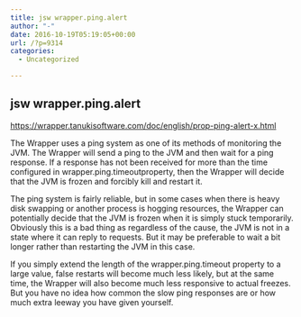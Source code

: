 ```yaml
---
title: jsw wrapper.ping.alert
author: "-"
date: 2016-10-19T05:19:05+00:00
url: /?p=9314
categories:
  - Uncategorized

---
```

## jsw wrapper.ping.alert
https://wrapper.tanukisoftware.com/doc/english/prop-ping-alert-x.html

The Wrapper uses a ping system as one of its methods of monitoring the JVM. The Wrapper will send a ping to the JVM and then wait for a ping response. If a response has not been received for more than the time configured in <span class="monospace">wrapper.ping.timeoutproperty, then the Wrapper will decide that the JVM is frozen and forcibly kill and restart it.

The ping system is fairly reliable, but in some cases when there is heavy disk swapping or another process is hogging resources, the Wrapper can potentially decide that the JVM is frozen when it is simply stuck temporarily. Obviously this is a bad thing as regardless of the cause, the JVM is not in a state where it can reply to requests. But it may be preferable to wait a bit longer rather than restarting the JVM in this case.

If you simply extend the length of the <span class="monospace">wrapper.ping.timeout property to a large value, false restarts will become much less likely, but at the same time, the Wrapper will also become much less responsive to actual freezes. But you have no idea how common the slow ping responses are or how much extra leeway you have given yourself.